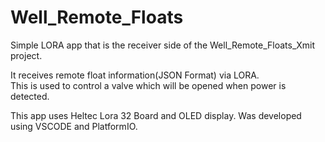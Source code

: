 # Well_Remote_Floats

Simple LORA app that is the receiver side of the Well_Remote_Floats_Xmit project.

It receives remote float information(JSON Format) via LORA.  
This is used to control a valve which will be opened when power is detected.

This app uses Heltec Lora 32 Board and OLED display.
Was developed using VSCODE and PlatformIO. 
